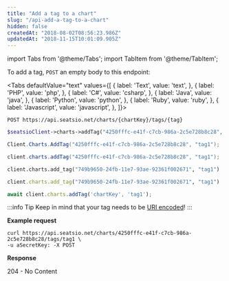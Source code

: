 ```yaml
---
title: "Add a tag to a chart"
slug: "/api-add-a-tag-to-a-chart"
hidden: false
createdAt: "2018-08-02T08:56:23.986Z"
updatedAt: "2018-11-15T10:01:09.905Z"
---
```


import Tabs from '@theme/Tabs';
import TabItem from '@theme/TabItem';

To add a tag, `POST` an empty body to this endpoint: 



<Tabs 
  defaultValue="text"
  values={[
{ label: 'Text', value: 'text', },
{ label: 'PHP', value: 'php', },
{ label: 'C#', value: 'csharp', },
{ label: 'Java', value: 'java', },
{ label: 'Python', value: 'python', },
{ label: 'Ruby', value: 'ruby', },
{ label: 'Javascript', value: 'javascript', },
]}>
<TabItem value='text'>

```text
POST https://api.seatsio.net/charts/{chartKey}/tags/{tag}
```

</TabItem>
<TabItem value='php'>

```php
$seatsioClient->charts->addTag("4250fffc-e41f-c7cb-986a-2c5e728b8c28", "tag1");
```

</TabItem>
<TabItem value='csharp'>

```csharp
Client.Charts.AddTag("4250fffc-e41f-c7cb-986a-2c5e728b8c28", "tag1");
```

</TabItem>
<TabItem value='java'>

```java
client.charts.addTag("4250fffc-e41f-c7cb-986a-2c5e728b8c28", "tag1");
```

</TabItem>
<TabItem value='python'>

```python
client.charts.add_tag("749b9650-24fb-11e7-93ae-92361f002671", "tag1")
```

</TabItem>
<TabItem value='ruby'>

```ruby
client.charts.add_tag("749b9650-24fb-11e7-93ae-92361f002671", "tag1")
```

</TabItem>
<TabItem value='javascript'>

```javascript
await client.charts.addTag('chartKey', 'tag1');
```

</TabItem>
</Tabs>





:::info Tip
Keep in mind that your tag needs to be [URI encoded](doc:api-uri-encoding)!
:::


**Example request**

```curl
curl https://api.seatsio.net/charts/4250fffc-e41f-c7cb-986a-2c5e728b8c28/tags/tag1 \
-u aSecretKey: -X POST
```


**Response**

204 - No Content
